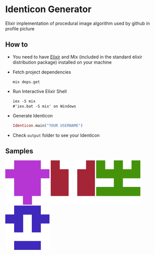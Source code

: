 # Identicon Generator
Elixir implementation of procedural image algorithm used by github in profile picture

## How to

* You need to have [Elixir](https://elixir-lang.org/install.html) and Mix (included in the standard elixir distribution package) installed on your machine
* Fetch project dependencies

  ```
  mix deps.get
  ```
* Run Interactive Elixir Shell

  ```shell
  iex -S mix 
  #'iex.bat -S mix' on Windows
  ```
  
* Generate Identicon

  ```ex
  Identicon.main("YOUR USERNAME")
  ```
* Check `output` folder to see your Identicon

## Samples

<p float="left">
  <img src="https://github.com/bleszerd/identicon_generator/blob/main/.github/bleszerd.png?raw=true" width="140" />
  <img src="https://github.com/bleszerd/identicon_generator/blob/main/.github/programmer.png?raw=true" width="140" />
  <img src="https://github.com/bleszerd/identicon_generator/blob/main/.github/rafaelCamarda.png?raw=true" width="140" />
  <img src="https://github.com/bleszerd/identicon_generator/blob/main/.github/random_user.png?raw=true" width="140" />
</p>

